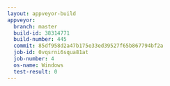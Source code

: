```yaml
---
layout: appveyor-build
appveyor:
  branch: master
  build-id: 38314771
  build-number: 445
  commit: 85df958d2a47b175e33ed39527f65b867794bf2a
  job-id: 0vqsrni6squa81at
  job-number: 4
  os-name: Windows
  test-result: 0
---
```

